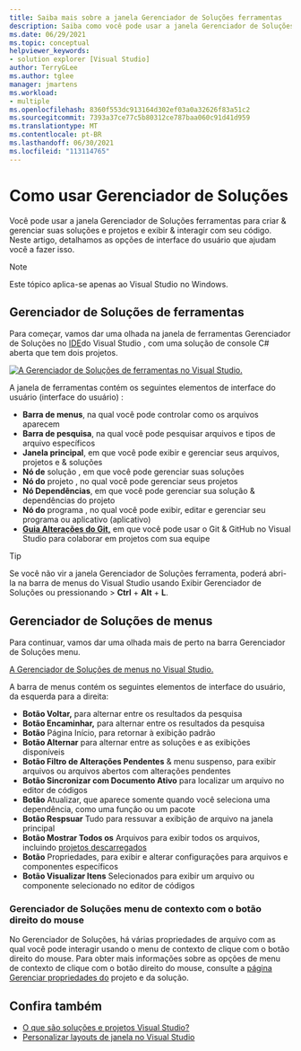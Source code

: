```yaml
---
title: Saiba mais sobre a janela Gerenciador de Soluções ferramentas
description: Saiba como você pode usar a janela Gerenciador de Soluções ferramentas no Visual Studio para criar & gerenciar seus arquivos, projetos e soluções.
ms.date: 06/29/2021
ms.topic: conceptual
helpviewer_keywords:
- solution explorer [Visual Studio]
author: TerryGLee
ms.author: tglee
manager: jmartens
ms.workload:
- multiple
ms.openlocfilehash: 8360f553dc913164d302ef03a0a32626f83a51c2
ms.sourcegitcommit: 7393a37ce77c5b80312ce787baa060c91d41d959
ms.translationtype: MT
ms.contentlocale: pt-BR
ms.lasthandoff: 06/30/2021
ms.locfileid: "113114765"
---
```

# <a name="how-to-use-solution-explorer"></a>Como usar Gerenciador de Soluções

Você pode usar a janela Gerenciador de Soluções ferramentas para criar & gerenciar suas soluções e projetos e exibir & interagir com seu código. Neste artigo, detalhamos as opções de interface do usuário que ajudam você a fazer isso.

> [!NOTE]
> Este tópico aplica-se apenas ao Visual Studio no Windows.

## <a name="solution-explorer-tool-window"></a>Gerenciador de Soluções de ferramentas

Para começar, vamos dar uma olhada na janela de ferramentas Gerenciador de Soluções no [IDE](../get-started/visual-studio-ide.md)do Visual Studio , com uma solução de console C# aberta que tem dois projetos.

[![A Gerenciador de Soluções de ferramentas no Visual Studio.](media/solution-explorer-tool-window.png)](media/solution-explorer-tool-window.png#lightbox)

A janela de ferramentas contém os seguintes elementos de interface do usuário (interface do usuário) :

- **Barra de menus**, na qual você pode controlar como os arquivos aparecem
- **Barra de pesquisa**, na qual você pode pesquisar arquivos e tipos de arquivo específicos
- **Janela principal**, em que você pode exibir e gerenciar seus arquivos, projetos e & soluções
- **Nó de** solução , em que você pode gerenciar suas soluções
- **Nó do** projeto , no qual você pode gerenciar seus projetos
- **Nó Dependências**, em que você pode gerenciar sua solução & dependências do projeto
- **Nó do** programa , no qual você pode exibir, editar e gerenciar seu programa ou aplicativo (aplicativo)
- **[Guia Alterações do Git,](../version-control/git-with-visual-studio.md?view=vs-2019&preserve-view=true#git-changes-window)** em que você pode usar o Git & GitHub no Visual Studio para colaborar em projetos com sua equipe

> [!TIP]
> Se você não vir a janela Gerenciador de Soluções ferramenta, poderá abri-la na barra de menus do Visual Studio usando Exibir Gerenciador de Soluções ou pressionando  >   **Ctrl** + **Alt** + **L**.

## <a name="solution-explorer-menu-bar"></a>Gerenciador de Soluções de menus

Para continuar, vamos dar uma olhada mais de perto na barra Gerenciador de Soluções menu.

[A Gerenciador de Soluções de menus no Visual Studio.](media/solution-explorer-menu-bar.png)

A barra de menus contém os seguintes elementos de interface do usuário, da esquerda para a direita:

- **Botão Voltar,** para alternar entre os resultados da pesquisa
- **Botão Encaminhar,** para alternar entre os resultados da pesquisa
- **Botão** Página Início, para retornar à exibição padrão
- **Botão Alternar** para alternar entre as soluções e as exibições disponíveis
- **Botão Filtro de Alterações Pendentes** & menu suspenso, para exibir arquivos ou arquivos abertos com alterações pendentes
- **Botão Sincronizar com Documento Ativo** para localizar um arquivo no editor de códigos
- **Botão** Atualizar, que aparece somente quando você seleciona uma dependência, como uma função ou um pacote
- **Botão Respsuar** Tudo para ressuvar a exibição de arquivo na janela principal
- **Botão Mostrar Todos os** Arquivos para exibir todos os arquivos, incluindo [projetos descarregados](filtered-solutions.md#toggle-unloaded-project-visibility)
- **Botão** Propriedades, para exibir e alterar configurações para arquivos e componentes específicos
- **Botão Visualizar Itens** Selecionados para exibir um arquivo ou componente selecionado no editor de códigos

### <a name="solution-explorer-right-click-context-menu"></a>Gerenciador de Soluções menu de contexto com o botão direito do mouse

No Gerenciador de Soluções, há várias propriedades de arquivo com as qual você pode interagir usando o menu de contexto de clique com o botão direito do mouse. Para obter mais informações sobre as opções de menu de contexto de clique com o botão direito do mouse, consulte a [página Gerenciar propriedades do](managing-project-and-solution-properties.md) projeto e da solução.

## <a name="see-also"></a>Confira também

- [O que são soluções e projetos Visual Studio?](solutions-and-projects-in-visual-studio.md)
- [Personalizar layouts de janela no Visual Studio](customizing-window-layouts-in-visual-studio.md)
